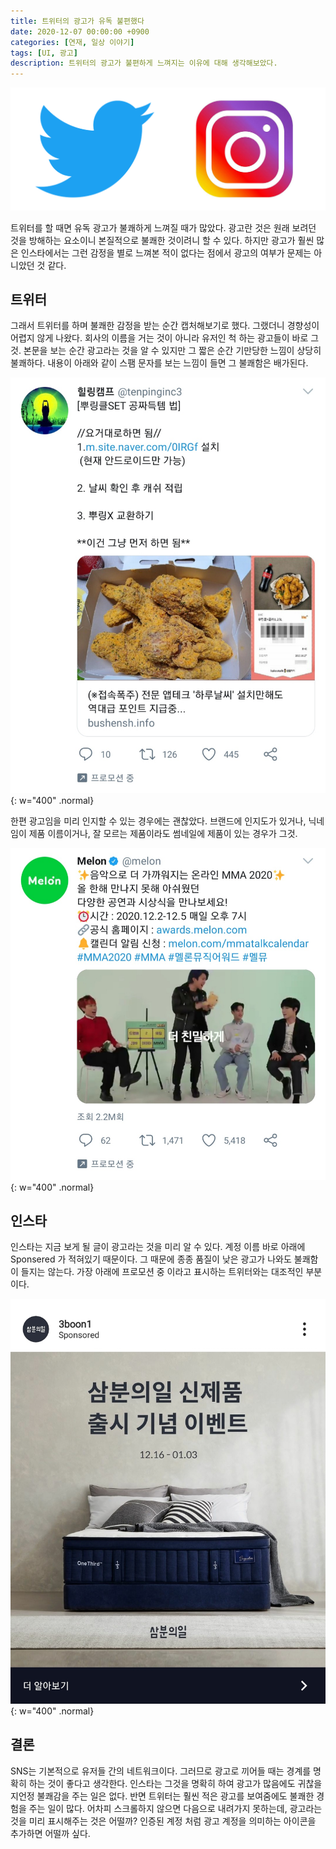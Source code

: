 ```yaml
---
title: 트위터의 광고가 유독 불편했다
date: 2020-12-07 00:00:00 +0900
categories: [연재, 일상 이야기]
tags: [UI, 광고]
description: 트위터의 광고가 불편하게 느껴지는 이유에 대해 생각해보았다.
---
```


![트위터와 인스타그램 아이콘](/assets/img/2020/2020-ads-in-twitter-twitter-instagram.png)

트위터를 할 때면 유독 광고가 불쾌하게 느껴질 때가 많았다. 광고란 것은 원래 보려던 것을 방해하는 요소이니 본질적으로 불쾌한 것이려니 할 수 있다. 하지만 광고가 훨씬 많은 인스타에서는 그런 감정을 별로 느껴본 적이 없다는 점에서 광고의 여부가 문제는 아니았던 것 같다.

## 트위터

그래서 트위터를 하며 불쾌한 감정을 받는 순간 캡처해보기로 했다. 그랬더니 경향성이 어렵지 않게 나왔다. 회사의 이름을 거는 것이 아니라 유저인 척 하는 광고들이 바로 그것. 본문을 보는 순간 광고라는 것을 알 수 있지만 그 짧은 순간 기만당한 느낌이 상당히 불쾌하다. 내용이 아래와 같이 스팸 문자를 보는 느낌이 들면 그 불쾌함은 배가된다.

![트위터의 불편한 광고](/assets/img/2020/2020-ads-in-twitter-twitter-ad-1.jpg){: w="400" .normal}

한편 광고임을 미리 인지할 수 있는 경우에는 괜찮았다. 브랜드에 인지도가 있거나, 닉네임이 제품 이름이거나, 잘 모르는 제품이라도 썸네일에 제품이 있는 경우가 그것.

![트위터의 괜찮은 광고](/assets/img/2020/2020-ads-in-twitter-twitter-ad-2.jpg){: w="400" .normal}


## 인스타

인스타는 지금 보게 될 글이 광고라는 것을 미리 알 수 있다. 계정 이름 바로 아래에 Sponsered 가 적혀있기 때문이다. 그 때문에 종종 품질이 낮은 광고가 나와도 불쾌함이 들지는 않는다. 가장 아래에 프로모션 중 이라고 표시하는 트위터와는 대조적인 부분이다.

![인스타의 괜찮은 광고](/assets/img/2020/2020-ads-in-twitter-instagram-ad-1.jpg){: w="400" .normal}


## 결론

SNS는 기본적으로 유저들 간의 네트워크이다. 그러므로 광고로 끼어들 때는 경계를 명확히 하는 것이 좋다고 생각한다. 인스타는 그것을 명확히 하여 광고가 많음에도 귀찮을지언정 불쾌감을 주는 일은 없다. 반면 트위터는 훨씬 적은 광고를 보여줌에도 불쾌한 경험을 주는 일이 많다. 어차피 스크롤하지 않으면 다음으로 내려가지 못하는데, 광고라는 것을 미리 표시해주는 것은 어떨까? 인증된 계정 처럼 광고 계정을 의미하는 아이콘을 추가하면 어떨까 싶다.